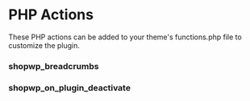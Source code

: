 # PHP Actions

These PHP actions can be added to your theme's functions.php file to customize the plugin.

### shopwp_breadcrumbs

### shopwp_on_plugin_deactivate
